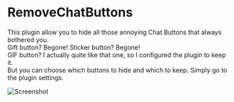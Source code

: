 # RemoveChatButtons

This plugin allow you to hide all those annoying Chat Buttons that always bothered you.  
Gift button? Begone! Sticker button? Begone!  
GIF button? I actually quite like that one, so I configured the plugin to keep it.  
But you can choose which buttons to hide and which to keep. Simply go to the plugin settings.

![Screenshot](https://raw.githubusercontent.com/BleedingBD/plugin-RemoveChatButtons/main/_meta/thumbnail.png)
